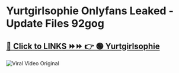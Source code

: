 
 # Yurtgirlsophie Onlyfans Leaked - Update Files 92gog

## <h2><a href="https://clipsfans.com/Yurtgirlsophie&ref=git">🔗 Click to LINKS ⏩⏩ 👉 🟢 Yurtgirlsophie </a></h2>

<a href="https://clipsfans.com/Yurtgirlsophie&ref=git" rel="nofollow" data-target="animated-image.originalLink"><img src="https://i.ibb.co.com/xMMVF88/686577567.gif" alt="Viral Video Original" style="max-width: 100%; display: inline-block;" data-target="animated-image.originalImage"></a>

